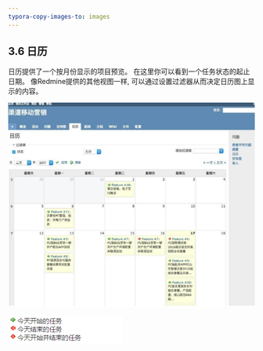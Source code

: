 ```yaml
---
typora-copy-images-to: images
---
```


## 3.6 日历

日历提供了一个按月份显示的项目预览。 在这里你可以看到一个任务状态的起止日期。
像Redmine提供的其他视图一样, 可以通过设置过滤器从而决定日历图上显示的内容。



![1508999358490](images/1508999358490.png)



![1508999400107](images/1508999400107.png)